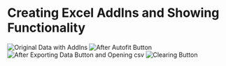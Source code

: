 # Creating Excel AddIns and Showing Functionality
![Original Data with AddIns ](https://github.com/user-attachments/assets/a5a321b6-d326-4a1f-9a30-63a596bcf4a4)
![After Autofit Button](https://github.com/user-attachments/assets/87a926aa-d8fd-42b5-811a-8d385bdd31b8)
![After Exporting Data Button and Opening csv](https://github.com/user-attachments/assets/103f0453-9161-48b2-a321-2086f8d9fd2f)
![Clearing Button](https://github.com/user-attachments/assets/0162e30a-d280-4e0c-a723-d68867e50f38)
